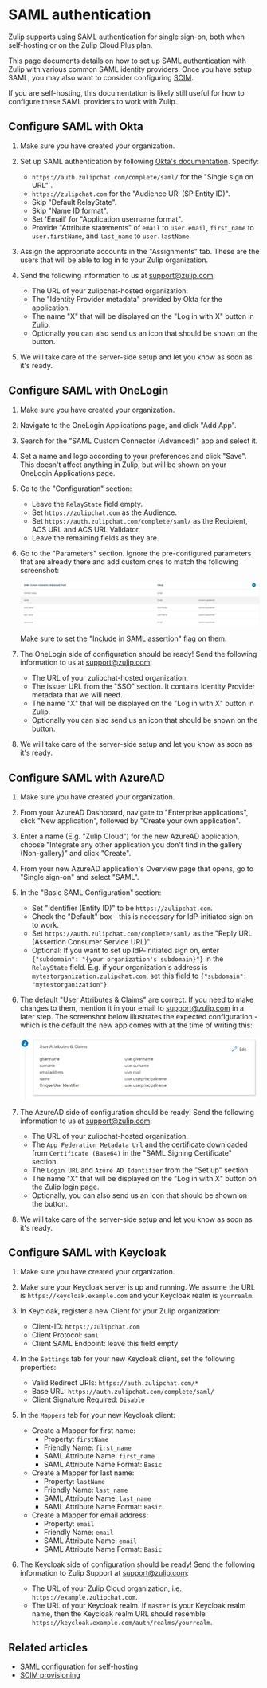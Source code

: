 # SAML authentication

Zulip supports using SAML authentication for single sign-on, both when
self-hosting or on the Zulip Cloud Plus plan.

This page documents details on how to set up SAML authentication with
Zulip with various common SAML identity providers. Once you have setup
SAML, you may also want to consider configuring [SCIM](/help/scim).

If you are self-hosting, this documentation is likely still useful for
how to configure these SAML providers to work with Zulip.

## Configure SAML with Okta

1. Make sure you have created your organization.

1. Set up SAML authentication by following
   [Okta's documentation](https://developer.okta.com/docs/guides/saml-application-setup/overview/).
   Specify:
     * `https://auth.zulipchat.com/complete/saml/` for the "Single sign on URL"`.
     * `https://zulipchat.com` for the "Audience URI (SP Entity ID)".
     * Skip "Default RelayState".
     * Skip "Name ID format".
     * Set 'Email` for "Application username format".
     * Provide "Attribute statements" of `email` to `user.email`,
       `first_name` to `user.firstName`, and `last_name` to `user.lastName`.

1. Assign the appropriate accounts in the "Assignments" tab. These are the users
   that will be able to log in to your Zulip organization.

1. Send the following information to us at support@zulip.com:
     * The URL of your zulipchat-hosted organization.
     * The "Identity Provider metadata" provided by Okta for the application.
     * The name "X" that will be displayed on the "Log in with X" button in Zulip.
     * Optionally you can also send us an icon that should be shown on the button.

1. We will take care of the server-side setup and let you know as soon as it's ready.

## Configure SAML with OneLogin

1. Make sure you have created your organization.

1. Navigate to the OneLogin Applications page, and click "Add App".

1. Search for the "SAML Custom Connector (Advanced)" app and select it.

1. Set a name and logo according to your preferences and click "Save". This doesn't affect anything in Zulip,
   but will be shown on your OneLogin Applications page.

1. Go to the "Configuration" section:
    * Leave the `RelayState` field empty.
    * Set `https://zulipchat.com` as the Audience.
    * Set `https://auth.zulipchat.com/complete/saml/` as the Recipient, ACS URL
      and ACS URL Validator.
    * Leave the remaining fields as they are.

1. Go to the "Parameters" section. Ignore the pre-configured parameters that are already there
   and add custom ones to match the following screenshot:

    ![OneLogin parameters](/static/images/help/onelogin_parameters.png)

    Make sure to set the "Include in SAML assertion" flag on them.

1. The OneLogin side of configuration should be ready!
   Send the following information to us at support@zulip.com:
     * The URL of your zulipchat-hosted organization.
     * The issuer URL from the "SSO" section. It contains Identity Provider metadata that we will need.
     * The name "X" that will be displayed on the "Log in with X" button in Zulip.
     * Optionally you can also send us an icon that should be shown on the button.

1. We will take care of the server-side setup and let you know as soon as it's ready.

## Configure SAML with AzureAD

1. Make sure you have created your organization.

1. From your AzureAD Dashboard, navigate to "Enterprise applications",
   click "New application", followed by "Create your own application".

1. Enter a name (E.g. "Zulip Cloud") for the new AzureAD application,
   choose "Integrate any other application you don't find in the
   gallery (Non-gallery)" and click "Create".

1. From your new AzureAD application's Overview page that opens, go to
   "Single sign-on" and select "SAML".

1. In the "Basic SAML Configuration" section:

    * Set "Identifier (Entity ID)" to be `https://zulipchat.com`.
    * Check the "Default" box - this is necessary for IdP-initiated sign on to work.
    * Set `https://auth.zulipchat.com/complete/saml/` as the "Reply URL (Assertion Consumer Service URL)".
    * Optional: If you want to set up IdP-initiated sign on, enter
    `{"subdomain": "{your organization's subdomain}"}` in the
    `RelayState` field. E.g. if your organization's
    address is `mytestorganization.zulipchat.com`, set this field to
    `{"subdomain": "mytestorganization"}`.

1. The default "User Attributes & Claims" are correct. If you need to
   make changes to them, mention it in your email to support@zulip.com
   in a later step. The screenshot below illustrates the expected
   configuration - which is the default the new app comes with at the
   time of writing this:

    ![AzureAD attributes](/static/images/help/azuread_saml_attrs.png)

1. The AzureAD side of configuration should be ready!
   Send the following information to us at support@zulip.com:
     * The URL of your zulipchat-hosted organization.
     * The `App Federation Metadata Url` and the certificate
       downloaded from `Certificate (Base64)` in the "SAML Signing Certificate" section.
     * The `Login URL` and `Azure AD Identifier` from the "Set up" section.
     * The name "X" that will be displayed on the "Log in with X"
       button on the Zulip login page.
     * Optionally, you can also send us an icon that should be shown on the button.

1. We will take care of the server-side setup and let you know as soon as it's ready.

## Configure SAML with Keycloak

1. Make sure you have created your organization.
1. Make sure your Keycloak server is up and running. We assume the URL
   is `https://keycloak.example.com` and your Keycloak realm is `yourrealm`.
1. In Keycloak, register a new Client for your Zulip organization:
    * Client-ID: `https://zulipchat.com`
    * Client Protocol: `saml`
    * Client SAML Endpoint: leave this field empty
1. In the `Settings` tab for your new Keycloak client, set the following properties:
    - Valid Redirect URIs: `https://auth.zulipchat.com/*`
    - Base URL: `https://auth.zulipchat.com/complete/saml/`
    - Client Signature Required: `Disable`
1. In the `Mappers` tab for your new Keycloak client:
    * Create a Mapper for first name:
        * Property: `firstName`
        * Friendly Name: `first_name`
        * SAML Attribute Name: `first_name`
        * SAML Attribute Name Format: `Basic`
    * Create a Mapper for last name:
        * Property: `lastName`
        * Friendly Name: `last_name`
        * SAML Attribute Name: `last_name`
        * SAML Attribute Name Format: `Basic`
    * Create a Mapper for email address:
        * Property: `email`
        * Friendly Name: `email`
        * SAML Attribute Name: `email`
        * SAML Attribute Name Format: `Basic`

1. The Keycloak side of configuration should be ready! Send the
following information to Zulip Support at support@zulip.com:

    * The URL of your Zulip Cloud organization, i.e. `https://example.zulipchat.com`.
    * The URL of your Keycloak realm. If `master` is your Keycloak
      realm name, then the Keycloak realm URL should resemble
      `https://keycloak.example.com/auth/realms/yourrealm`.


## Related articles

* [SAML configuration for self-hosting][saml-readthedocs]
* [SCIM provisioning](/help/scim)

[saml-readthedocs]: https://zulip.readthedocs.io/en/stable/production/authentication-methods.html#saml
